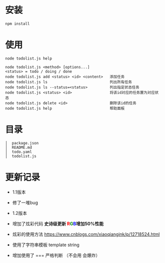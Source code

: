 # 安装
	npm install
# 使用
	node todolist.js help

	node todolist.js <method> [options...]                     
	<status> = todo / doing / done                              
	node todolist.js add <status> <id> <content>   添加任务
	node todolist.js ls                            列出所有任务
	node todolist.js ls --status=<status>          列出指定状态任务
	node todolist.js <status> <id>                 将该id对应的任务置为对应状态
	node todolist.js delete <id>                   删除该id的任务
	node todolist.js help                          帮助面板

# 目录
	│  package.json
	│  README.md
	│  todo.yaml
	│  todolist.js


# 更新记录
- 1.1版本
- 修了一堆bug

- 1.2版本 
- 增加了炫彩代码 **史诗级更新 <font color=red>R</font><font color=green>G</font><font color=blue>B</font>增加50%性能**
- 炫彩的使用方法 https://www.cnblogs.com/xiaoqiangink/p/12718524.html
- 使用了字符串模板 template string
- 增加使用了 === 严格判断 （不会用 会爆炸）
